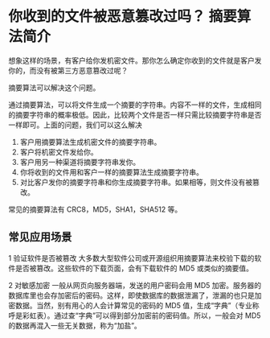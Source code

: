 # 你收到的文件被恶意篡改过吗？ 摘要算法简介
想象这样的场景，有客户给你发机密文件。那你怎么确定你收到的文件就是客户发你的，而没有被第三方恶意篡改过呢？

摘要算法可以解决这个问题。

通过摘要算法，可以将文件生成一个摘要的字符串。内容不一样的文件，生成相同的摘要字符串的概率极低。因此，比较两个文件是否一样只需比较摘要字符串是否一样即可。上面的问题，我们可以这么解决

1. 客户用摘要算法生成机密文件的摘要字符串。
1. 客户将机密文件发给你。
1. 客户用另一种渠道将摘要字符串发你。
1. 你将收到的文件用和客户一样的摘要算法生成摘要字符串。
1. 对比客户发你的摘要字符串和你生成摘要字符串。如果相等，则文件没有被篡改。

常见的摘要算法有 CRC8，MD5，SHA1，SHA512 等。

## 常见应用场景
1 验证软件是否被篡改
大多数大型软件公司或开源组织用摘要算法来校验下载的软件是否被篡改。这些软件的下载页面，会有下载软件的 MD5 或类似的摘要值。

2 对敏感加密
一般从网页向服务器端，发送的用户密码会用 MD5 加密。服务器的数据库里也会存加密后的密码。这样，即使数据库的数据泄漏了，泄漏的也只是加密数据。当然，别有用心的人会计算常见的密码的 MD5  值，生成“字典”（专业称呼是彩虹表）。通过查“字典”可以得到部分加密前的密码值。所以，一般会对 MD5 的数据再混入一些无关数据，称为“加盐”。